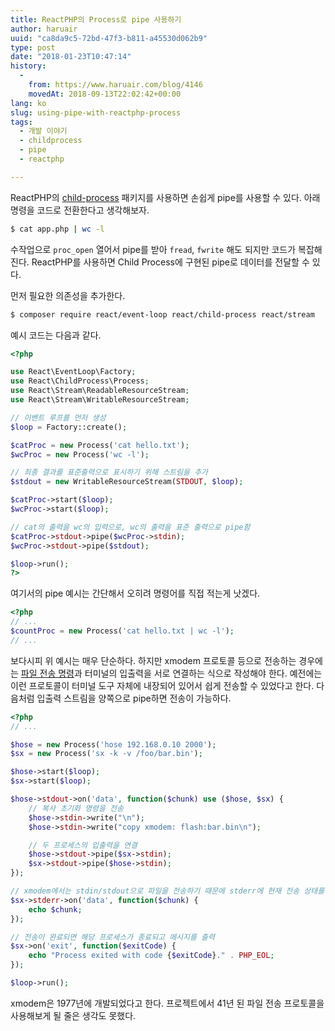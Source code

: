 ```yaml
---
title: ReactPHP의 Process로 pipe 사용하기
author: haruair
uuid: "ca8da9c5-72bd-47f3-b811-a45530d062b9"
type: post
date: "2018-01-23T10:47:14"
history:
  - 
    from: https://www.haruair.com/blog/4146
    movedAt: 2018-09-13T22:02:42+00:00
lang: ko
slug: using-pipe-with-reactphp-process
tags:
  - 개발 이야기
  - childprocess
  - pipe
  - reactphp

---
```

ReactPHP의 [child-process][1] 패키지를 사용하면 손쉽게 pipe를 사용할 수 있다. 아래 명령을 코드로 전환한다고 생각해보자.

```bash
$ cat app.php | wc -l
```

수작업으로 `proc_open` 열어서 pipe를 받아 `fread`, `fwrite` 해도 되지만 코드가 복잡해진다. ReactPHP를 사용하면 Child Process에 구현된 pipe로 데이터를 전달할 수 있다.

먼저 필요한 의존성을 추가한다.

```bash
$ composer require react/event-loop react/child-process react/stream
```

예시 코드는 다음과 같다.

```php
<?php

use React\EventLoop\Factory;
use React\ChildProcess\Process;
use React\Stream\ReadableResourceStream;
use React\Stream\WritableResourceStream;

// 이벤트 루프를 먼저 생성
$loop = Factory::create();

$catProc = new Process('cat hello.txt');
$wcProc = new Process('wc -l');

// 최종 결과를 표준출력으로 표시하기 위해 스트림을 추가
$stdout = new WritableResourceStream(STDOUT, $loop);

$catProc->start($loop);
$wcProc->start($loop);

// cat의 출력을 wc의 입력으로, wc의 출력을 표준 출력으로 pipe함
$catProc->stdout->pipe($wcProc->stdin);
$wcProc->stdout->pipe($stdout);

$loop->run();
?>
```

여기서의 pipe 예시는 간단해서 오히려 명령어를 직접 적는게 낫겠다.

```php
<?php
// ...
$countProc = new Process('cat hello.txt | wc -l');
// ...
```

보다시피 위 예시는 매우 단순하다. 하지만 xmodem 프로토콜 등으로 전송하는 경우에는 [파일 전송 명령][2]과 터미널의 입출력을 서로 연결하는 식으로 작성해야 한다. 예전에는 이런 프로토콜이 터미널 도구 자체에 내장되어 있어서 쉽게 전송할 수 있었다고 한다. 다음처럼 입출력 스트림을 양쪽으로 pipe하면 전송이 가능하다.

```php
<?php
// ...

$hose = new Process('hose 192.168.0.10 2000');
$sx = new Process('sx -k -v /foo/bar.bin');

$hose->start($loop);
$sx->start($loop);

$hose->stdout->on('data', function($chunk) use ($hose, $sx) {
    // 복사 초기화 명령을 전송
    $hose->stdin->write("\n");
    $hose->stdin->write("copy xmodem: flash:bar.bin\n");

    // 두 프로세스의 입출력을 연결
    $hose->stdout->pipe($sx->stdin);
    $sx->stdout->pipe($hose->stdin);
});

// xmodem에서는 stdin/stdout으로 파일을 전송하기 때문에 stderr에 현재 전송 상태를 출력함
$sx->stderr->on('data', function($chunk) {
    echo $chunk;
});

// 전송이 완료되면 해당 프로세스가 종료되고 메시지를 출력
$sx->on('exit', function($exitCode) {
    echo "Process exited with code {$exitCode}." . PHP_EOL;
});

$loop->run();
```

xmodem은 1977년에 개발되었다고 한다. 프로젝트에서 41년 된 파일 전송 프로토콜을 사용해보게 될 줄은 생각도 못했다.

 [1]: https://github.com/reactphp/child-process
 [2]: https://linux.die.net/man/1/sz
